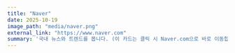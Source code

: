 ```yaml
---
title: "Naver"
date: 2025-10-19
image_path: "media/naver.png"
external_link: "https://www.naver.com"
summary: '국내 뉴스와 트렌드를 봅니다. (이 카드는 클릭 시 Naver.com으로 바로 이동합니다.)'
---
```


